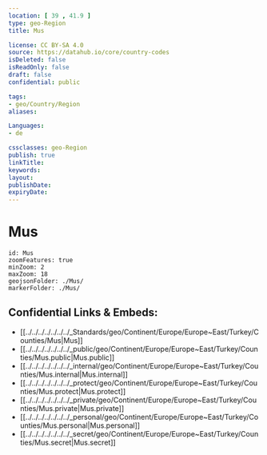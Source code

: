 ```yaml
---
location: [ 39 , 41.9 ] 
type: geo-Region
title: Mus

license: CC BY-SA 4.0
source: https://datahub.io/core/country-codes
isDeleted: false
isReadOnly: false
draft: false
confidential: public

tags:
- geo/Country/Region
aliases:

Languages:
- de

cssclasses: geo-Region
publish: true
linkTitle: 
keywords: 
layout: 
publishDate: 
expiryDate: 
---
```


# Mus

```leaflet
id: Mus
zoomFeatures: true 
minZoom: 2 
maxZoom: 18
geojsonFolder: ./Mus/
markerFolder: ./Mus/
```


## Confidential Links & Embeds: 
- [[../../../../../../../_Standards/geo/Continent/Europe/Europe~East/Turkey/Counties/Mus|Mus]] 
- [[../../../../../../../_public/geo/Continent/Europe/Europe~East/Turkey/Counties/Mus.public|Mus.public]] 
- [[../../../../../../../_internal/geo/Continent/Europe/Europe~East/Turkey/Counties/Mus.internal|Mus.internal]] 
- [[../../../../../../../_protect/geo/Continent/Europe/Europe~East/Turkey/Counties/Mus.protect|Mus.protect]] 
- [[../../../../../../../_private/geo/Continent/Europe/Europe~East/Turkey/Counties/Mus.private|Mus.private]] 
- [[../../../../../../../_personal/geo/Continent/Europe/Europe~East/Turkey/Counties/Mus.personal|Mus.personal]] 
- [[../../../../../../../_secret/geo/Continent/Europe/Europe~East/Turkey/Counties/Mus.secret|Mus.secret]] 

